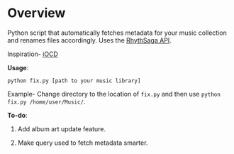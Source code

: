# Overview
Python script that automatically fetches metadata for your music collection and renames files accordingly. Uses the <a href="http://rhythmsa.ga/">RhythSaga API</a>.

Inspiration- <a href="http://www.urbandictionary.com/define.php?term=iOCD">iOCD</a>

**Usage**: 
```
python fix.py [path to your music library]
```
Example- Change directory to the location of `fix.py` and then use `python fix.py /home/user/Music/`.

**To-do**: 

1. Add album art update feature.

2. Make query used to fetch metadata smarter.
